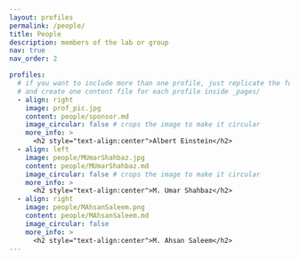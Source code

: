 ```yaml
---
layout: profiles
permalink: /people/
title: People
description: members of the lab or group
nav: true
nav_order: 2

profiles:
  # if you want to include more than one profile, just replicate the following block
  # and create one content file for each profile inside _pages/
  - align: right
    image: prof_pic.jpg
    content: people/sponsor.md
    image_circular: false # crops the image to make it circular
    more_info: >
      <h2 style="text-align:center">Albert Einstein</h2>
  - align: left
    image: people/MUmarShahbaz.jpg
    content: people/MUmarShahbaz.md
    image_circular: false # crops the image to make it circular
    more_info: >
      <h2 style="text-align:center">M. Umar Shahbaz</h2>
  - align: right
    image: people/MAhsanSaleem.png
    content: people/MAhsanSaleem.md
    image_circular: false
    more_info: >
      <h2 style="text-align:center">M. Ahsan Saleem</h2>
---
```

